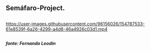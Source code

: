 ##
##
## Semáfaro-Project.
##



https://user-images.githubusercontent.com/96156026/154787533-61e8539f-6a26-4299-a4d8-46a4926c03d1.mp4

##
##### fonte: Fernando Leodin
##


